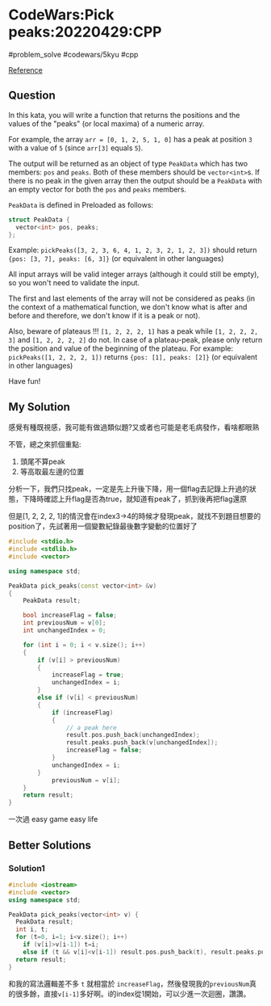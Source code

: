 # CodeWars:Pick peaks:20220429:CPP

#problem_solve #codewars/5kyu #cpp

[Reference](https://www.codewars.com/kata/5279f6fe5ab7f447890006a7)

## Question

In this kata, you will write a function that returns the positions and the values of the "peaks" (or local maxima) of a numeric array.

For example, the array `arr = [0, 1, 2, 5, 1, 0]` has a peak at position `3` with a value of `5` (since `arr[3]` equals `5`).

The output will be returned as an object of type `PeakData` which has two members: `pos` and `peaks`. Both of these members should be `vector<int>`s. If there is no peak in the given array then the output should be a `PeakData` with an empty vector for both the `pos` and `peaks` members.

`PeakData` is defined in Preloaded as follows:

```cpp
struct PeakData {
  vector<int> pos, peaks;
};
```

Example: `pickPeaks([3, 2, 3, 6, 4, 1, 2, 3, 2, 1, 2, 3])` should return `{pos: [3, 7], peaks: [6, 3]}` (or equivalent in other languages)

All input arrays will be valid integer arrays (although it could still be empty), so you won't need to validate the input.

The first and last elements of the array will not be considered as peaks (in the context of a mathematical function, we don't know what is after and before and therefore, we don't know if it is a peak or not).

Also, beware of plateaus !!! `[1, 2, 2, 2, 1]` has a peak while `[1, 2, 2, 2, 3]` and `[1, 2, 2, 2, 2]` do not. In case of a plateau-peak, please only return the position and value of the beginning of the plateau. For example: `pickPeaks([1, 2, 2, 2, 1])` returns `{pos: [1], peaks: [2]}` (or equivalent in other languages)

Have fun!

## My Solution

感覺有種既視感，我可能有做過類似題?又或者也可能是老毛病發作，看啥都眼熟

不管，總之來抓個重點:

1. 頭尾不算peak
2. 等高取最左邊的位置

分析一下，我們只找peak，一定是先上升後下降，用一個flag去記錄上升過的狀態，下降時確認上升flag是否為true，就知道有peak了，抓到後再把flag還原

但是[1, 2, 2, 2, 1]的情況會在index3->4的時候才發現peak，就找不到題目想要的position了，先試著用一個變數紀錄最後數字變動的位置好了

```cpp
#include <stdio.h>
#include <stdlib.h>
#include <vector>

using namespace std;

PeakData pick_peaks(const vector<int> &v)
{
    PeakData result;

    bool increaseFlag = false;
    int previousNum = v[0];
    int unchangedIndex = 0;

    for (int i = 0; i < v.size(); i++)
    {
        if (v[i] > previousNum)
        {
            increaseFlag = true;
            unchangedIndex = i;
        }
        else if (v[i] < previousNum)
        {
            if (increaseFlag)
            {
                // a peak here
                result.pos.push_back(unchangedIndex);
                result.peaks.push_back(v[unchangedIndex]);
                increaseFlag = false;
            }
            unchangedIndex = i;
        }
            previousNum = v[i];
    }
    return result;
}
```

一次過 easy game easy life

## Better Solutions

### Solution1

```cpp
#include <iostream>
#include <vector>
using namespace std;

PeakData pick_peaks(vector<int> v) {
  PeakData result;
  int i, t;
  for (t=0, i=1; i<v.size(); i++)
    if (v[i]>v[i-1]) t=i;
    else if (t && v[i]<v[i-1]) result.pos.push_back(t), result.peaks.push_back(v[t]), t=0;
  return result;
}
```

和我的寫法邏輯差不多 `t` 就相當於 `increaseFlag`，然後發現我的`previousNum`真的很多餘，直接`v[i-1]`多好啊。i的index從1開始，可以少進一次迴圈，讚讚。
